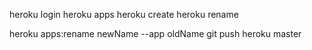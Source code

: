 heroku login
heroku apps
heroku create
heroku rename

heroku apps:rename newName --app oldName
git push heroku master


